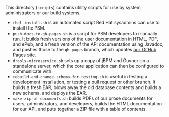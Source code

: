 This directory (`scripts`) contains utility scripts for use by system
administrators or our build systems.

* `rhel-install.sh` is an automated script Red Hat sysadmins can use
  to install the PSM.
* `push-docs-to-gh-pages.sh` is a script for PSM developers to
  manually run. It builds fresh versions of the user documentation in
  HTML, PDF, and ePub, and a fresh version of the API documentation
  using Javadoc, and pushes those to the `gh-pages` branch, which
  updates [our GitHub Pages
  site](https://EMRTS.github.io/psm/javadoc/api-docs/).
* `drools-microservice.sh` sets up a copy of jBPM and Guvnor on a
  standalone server, which the core application can then be configured
  to communicate with.
* `rebuild-and-change-schema-for-testing.sh` is useful in testing a
  development installation, or testing a pull request or other
  branch. It builds a fresh EAR, blows away the old database contents
  and builds a new schema, and deploys the EAR.
* `make-zip-of-documents.sh` builds PDFs of our prose documents for
  users, administrators, and developers, builds the HTML
  documentation for our API, and puts together a ZIP file with a
  table of contents.
